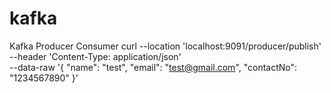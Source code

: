 # kafka
Kafka Producer Consumer
curl --location 'localhost:9091/producer/publish' \
--header 'Content-Type: application/json' \
--data-raw '{
    "name": "test",
    "email": "test@gmail.com",
    "contactNo": "1234567890"
}'
